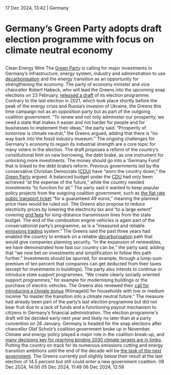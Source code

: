 17 Dec 2024, 13:42
| 
Germany
# Germany’s Green Party adopts draft election programme with focus on climate neutral economy
## 
Clean Energy Wire 
The [Green Party](https://www.cleanenergywire.org/experts/green-party) is calling for major investments in Germany’s infrastructure, energy system, industry and administration to use [decarbonisation](https://www.cleanenergywire.org/glossary/letter_d#decarbonisation) and the energy transition as an opportunity for strengthening the economy. The party of economy minister and vice chancellor Robert Habeck, who will lead the Greens into the upcoming snap elections on 23 February, [released a draft](https://www.gruene.de/artikel/zusammen-wachsen) of its election programme. Contrary to the last election in 2021, which took place shortly before the peak of the energy crisis and Russia’s invasion of Ukraine, the Greens this time campaign not as an opposition party but as part of the outgoing coalition government.
“To renew and not only administer our prosperity, we need a state that makes it easier and not harder for people and for businesses to implement their ideas,” the party said. “Prosperity of tomorrow is climate neutral,” the Greens argued, adding that there is “no way back into the fossil industry museum.” The ongoing challenges for Germany's economy to regain its industrial strength are a core topic for many voters in the election.
The draft proposes a reform of the country’s constitutional limit on new borrowing, the debt brake, as one instrument for unlocking more investments. The money should go into a ‘Germany Fund’ that is linked to the debt brake’s reform. Previous governments led by the conservative Christian Democrats ([CDU](https://www.cleanenergywire.org/experts/cdu-christian-democratic-union)) have “worn the country down,” the [Green Party](https://www.cleanenergywire.org/experts/green-party) argued. A balanced budget under the [CDU](https://www.cleanenergywire.org/experts/cdu-christian-democratic-union) had only been achieved “at the expense of the future,” while the country needed investments “to function for all.”
The party said it wanted to keep popular policy projects from the outgoing coalition government, such as [the flat rate public transport ticket](https://www.cleanenergywire.org/news/flat-rate-germany-public-transport-ticket-secure-2025-after-conservatives-consent-funding) “for a guaranteed 49 euros,” meaning the planned price rises would be ruled out. The Greens also propose to reduce electricity prices by lowering the electricity tax and “to a large extent” covering [grid fees](https://www.cleanenergywire.org/glossary/letter_g#grid_fees) for long-distance transmission lines from the state budget.
The end of the combustion engine vehicles is again part of the conservationist party’s programme, as is a “measured and reliable [emissions trading](https://www.cleanenergywire.org/glossary/letter_e#emissions_trading) system.” The Greens said the past three years had enabled the country to embark on a reliable [decarbonisation](https://www.cleanenergywire.org/glossary/letter_d#decarbonisation) path that would give companies planning security. “In the expansion of renewables, we have demonstrated how fast our country can be,” the party said, adding that “we now bet on investments and simplification to follow this path further.”
Investments should be spurred, for example, through a lump-sum premium of ten percent that companies can get deducted from their taxes (except for investments in buildings). The party also intends to continue or introduce state support programmes. “We create clearly socially oriented support programmes,” for example for modernising buildings or the purchase of electric vehicles.
The Greens also renewed their [call for introducing a climate bonus](https://www.cleanenergywire.org/news/german-government-committed-returning-co2-price-revenues-citizens-media-report) (Klimageld) for households with low or medium income “to master the transition into a climate neutral future.” The measure had already been part of the party’s last election programme but did not bear fruit due to a lack of funds and a functioning payout mechanism to citizens in Germany’s financial administration.
The election programme's draft will be decided early next year and likely no later than at a party convention on 26 January. Germany is headed for the snap elections after chancellor Olaf Scholz’s coalition government broke up in November. Climate and energy policy played a major role in the coalition break-up, and [many decisions key for reaching binding 2030 climate targets are in limbo](https://www.cleanenergywire.org/news/vote25-mixed-climate-legacy-scholzs-collapsed-coalition-leaves-challenges-next-government). Putting the country on track for its numerous emissions cutting and energy transition ambitions until the end of the decade will be [the task of the next government](https://www.cleanenergywire.org/dossiers/germanys-snap-elections-reaching-2030-climate-and-energy-targets-will-depend-next-government). The Greens currently poll slightly below their result at the last election of 14.5 percent but still could enter a new government coalition.
09 Dec 2024, 14:00
05 Dec 2024, 11:49
06 Dec 2024, 12:56